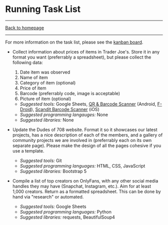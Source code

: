 # Running Task List

-----

[Back to homepage](..)

-----

For more information on the task list, please see the [kanban board](https://github.com/orgs/dudesof708/projects/3).

* Collect information about prices of items in Trader Joe's. Store it in any format you want (preferrably a spreadsheet), but please collect the following data:
  1. Date item was observed
  2. Name of item
  3. Category of item (optional)
  4. Price of item
  5. Barcode (preferrably code, image is acceptable)
  6. Picture of item (optional)

  * *Suggested tools:* Google Sheets, [QR & Barcode Scanner](https://play.google.com/store/apps/details?id=org.barcodescanner) (Android, [F-Droid](https://f-droid.org/packages/com.example.barcodescanner/)), [Scandit Barcode Scanner](https://apps.apple.com/us/app/scandit-barcode-scanner/id453880584) (iOS)
  * *Suggested programming langauges:* None
  * *Suggested libraries:* None
* Update the Dudes of 708 website. Format it so it showcases our latest projects, has a nice description of each of the members, and a gallery of community projects we are involved in (preferrably each on its own separate page). Please make the design of all the pages cohesive if you use a template.
  * *Suggested tools:* Git
  * *Suggested programming languages:* HTML, CSS, JavaScript
  * *Suggested libraries:* Bootstrap 5
* Compile a list of top creators on OnlyFans, with any other social media handles they may have (Snapchat, Instagram, etc.). Aim for at least 1,000 creators. Return as a formatted spreadsheet. This can be done by hand via "research" or automated.
  * *Suggested tools:* Google Sheets
  * *Suggested programming languages:* Python
  * *Suggested libraries:* requests, BeautifulSoup4
